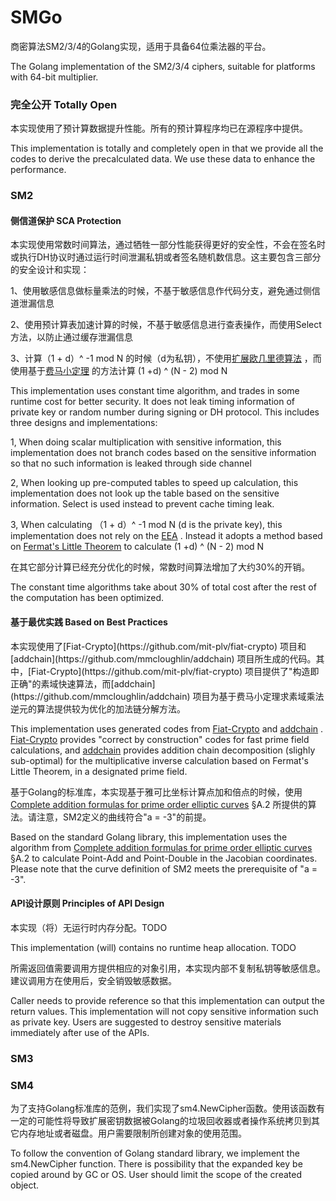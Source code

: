 # SMGo

商密算法SM2/3/4的Golang实现，适用于具备64位乘法器的平台。

The Golang implementation of the SM2/3/4 ciphers, suitable for platforms with 64-bit multiplier.

<h3>完全公开 Totally Open</h3>
本实现使用了预计算数据提升性能。所有的预计算程序均已在源程序中提供。

This implementation is totally and completely open in that we provide all the codes to derive the precalculated data. We use these data to enhance the performance.

<h3>SM2</h3>
<h4>侧信道保护 SCA Protection</h4>
本实现使用常数时间算法，通过牺牲一部分性能获得更好的安全性，不会在签名时或执行DH协议时通过运行时间泄漏私钥或者签名随机数信息。这主要包含三部分的安全设计和实现：

1、使用敏感信息做标量乘法的时候，不基于敏感信息作代码分支，避免通过侧信道泄漏信息

2、使用预计算表加速计算的时候，不基于敏感信息进行查表操作，而使用Select方法，以防止通过缓存泄漏信息

3、计算（1 + d）^ -1 mod N 的时候（d为私钥），不使用[扩展欧几里德算法](https://en.wikipedia.org/wiki/Extended_Euclidean_algorithm) ，而使用基于[费马小定理](https://en.wikipedia.org/wiki/Fermat%27s_little_theorem) 的方法计算 (1 +d) ^ (N - 2) mod N

This implementation uses constant time algorithm, and trades in some runtime cost for better security. It does not leak timing information of private key or random number during signing or DH protocol. This includes three designs and implementations:

1, When doing scalar multiplication with sensitive information, this implementation does not branch codes based on the sensitive information so that no such information is leaked through side channel

2, When looking up pre-computed tables to speed up calculation, this implementation does not look up the table based on the sensitive information. Select is used instead to prevent cache timing leak.

3, When calculating （1 + d）^ -1 mod N (d is the private key), this implementation does not rely on the [EEA](https://en.wikipedia.org/wiki/Extended_Euclidean_algorithm) . Instead it adopts a method based on [Fermat's Little Theorem](https://en.wikipedia.org/wiki/Fermat%27s_little_theorem) to calculate (1 +d) ^ (N - 2) mod N

在其它部分计算已经充分优化的时候，常数时间算法增加了大约30%的开销。

The constant time algorithms take about 30% of total cost after the rest of the computation has been optimized. 

<h4>基于最优实践 Based on Best Practices</h4>
本实现使用了[Fiat-Crypto](https://github.com/mit-plv/fiat-crypto) 项目和[addchain](https://github.com/mmcloughlin/addchain) 项目所生成的代码。其中，[Fiat-Crypto](https://github.com/mit-plv/fiat-crypto) 项目提供了"构造即正确"的素域快速算法，而[addchain](https://github.com/mmcloughlin/addchain) 项目为基于费马小定理求素域乘法逆元的算法提供较为优化的加法链分解方法。

This implementation uses generated codes from [Fiat-Crypto](https://github.com/mit-plv/fiat-crypto) and [addchain](https://github.com/mmcloughlin/addchain) . [Fiat-Crypto](https://github.com/mit-plv/fiat-crypto) provides "correct by construction" codes for fast prime field calculations, and [addchain](https://github.com/mmcloughlin/addchain) provides addition chain decomposition (slighly sub-optimal) for the multiplicative inverse calculation based on Fermat's Little Theorem, in a designated prime field.

基于Golang的标准库，本实现基于雅可比坐标计算点加和倍点的时候，使用[Complete addition formulas for prime order elliptic curves](https://eprint.iacr.org/2015/1060) §A.2 所提供的算法。请注意，SM2定义的曲线符合"a = -3"的前提。

Based on the standard Golang library, this implementation uses the algorithm from [Complete addition formulas for prime order elliptic curves](https://eprint.iacr.org/2015/1060) §A.2 to calculate Point-Add and Point-Double in the Jacobian coordinates. Please note that the curve definition of SM2 meets the prerequisite of "a = -3".

<h4>API设计原则 Principles of API Design</h4>
本实现（将）无运行时内存分配。TODO

This implementation (will) contains no runtime heap allocation. TODO

所需返回值需要调用方提供相应的对象引用，本实现内部不复制私钥等敏感信息。建议调用方在使用后，安全销毁敏感数据。

Caller needs to provide reference so that this implementation can output the return values. This implementation will not copy sensitive information such as private key. Users are suggested to destroy sensitive materials immediately after use of the APIs.

<h3>SM3</h3>

<h3>SM4</h3>
为了支持Golang标准库的范例，我们实现了sm4.NewCipher函数。使用该函数有一定的可能性将导致扩展密钥数据被Golang的垃圾回收器或者操作系统拷贝到其它内存地址或者磁盘。用户需要限制所创建对象的使用范围。

To follow the convention of Golang standard library, we implement the sm4.NewCipher function. There is possibility that the expanded key be copied around by GC or OS. User should limit the scope of the created object.